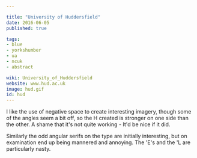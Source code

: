 ```yaml
---

title: "University of Huddersfield"
date: 2016-06-05
published: true

tags:
- blue
- yorkshumber
- ua
- ncuk
- abstract

wiki: University_of_Huddersfield
website: www.hud.ac.uk
image: hud.gif
id: hud
---
```


I like the use of negative space to create interesting imagery, though some of the angles seem a bit off, so the H created is stronger on one side than the other. A shame that it's not quite working - It'd be nice if it did.

Similarly the odd angular serifs on the type are initially interesting, but on examination end up being mannered and annoying. The 'E's and the 'L are particularly nasty.
